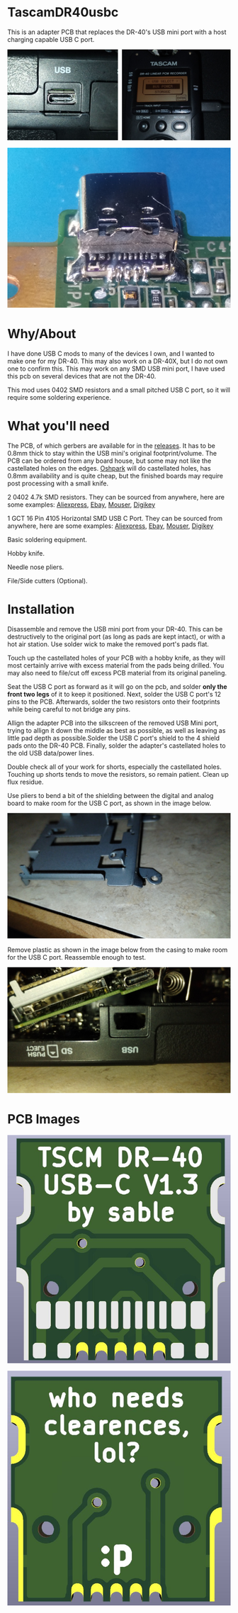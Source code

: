 # TascamDR40usbc

This is an adapter PCB that replaces the DR-40's USB mini port with a host charging capable USB C port.

![Installed mod](images/finished.png)

![Assembled mod](images/assembled.jpg)

# Why/About

I have done USB C mods to many of the devices I own, and I wanted to make one for my DR-40. This may also work on a DR-40X, but I do not own one to confirm this. This may work on any SMD USB mini port, I have used this pcb on several devices that are not the DR-40.

This mod uses 0402 SMD resistors and a small pitched USB C port, so it will require some soldering experience.

# What you'll need

The PCB, of which gerbers are available for in the [releases](https://github.com/circuitsable/TascamDR40usbc/releases/tag/gerbers). It has to be 0.8mm thick to stay within the USB mini's original footprint/volume. The PCB can be ordered from any board house, but some may not like the castellated holes on the edges. [Oshpark](https://oshpark.com/#services) will do castellated holes, has 0.8mm availability and is quite cheap, but the finished boards may require post processing with a small knife.

2 0402 4.7k SMD resistors. They can be sourced from anywhere, here are some examples: [Aliexpress](https://www.aliexpress.us/item/3256801250708458.html), [Ebay](https://www.ebay.com/itm/233161891164), [Mouser](https://www.mouser.com/ProductDetail/Vishay-Dale/CRCW04024K70FKED?qs=Jz%252BxJjKhzTxI08uguE%252B9mA%3D%3D), [Digikey](https://www.digikey.com/en/products/detail/yageo/RC0402FR-074K7L/2827563)

1 GCT 16 Pin 4105 Horizontal SMD USB C Port. They can be sourced from anywhere, here are some examples: [Aliexpress](https://www.aliexpress.us/item/3256806167232408.html), [Ebay](https://www.ebay.com/itm/165653029078), [Mouser](https://www.mouser.com/ProductDetail/GCT/USB4105-GF-A?qs=KUoIvG%2F9IlY%2FMLlBMpStpA%3D%3D), [Digikey](https://www.digikey.com/en/products/detail/gct/USB4105-GF-A/11198441)

Basic soldering equipment.

Hobby knife.

Needle nose pliers.

File/Side cutters (Optional).

# Installation

Disassemble and remove the USB mini port from your DR-40. This can be destructively to the original port (as long as pads are kept intact), or with a hot air station. Use solder wick to make the removed port's pads flat. 

Touch up the castellated holes of your PCB with a hobby knife, as they will most certainly arrive with excess material from the pads being drilled. You may also need to file/cut off excess PCB material from its original paneling. 

Seat the USB C port as forward as it will go on the pcb, and solder **only the front two legs** of it to keep it positioned. Next, solder the USB C port's 12 pins to the PCB. Afterwards, solder the two resistors onto their footprints while being careful to not bridge any pins. 

Allign the adapter PCB into the silkscreen of the removed USB Mini port, trying to allign it down the middle as best as possible, as well as leaving as little pad depth as possible.Solder the USB C port's shield to the 4 shield pads onto the DR-40 PCB. Finally, solder the adapter's castellated holes to the old USB data/power lines. 

Double check all of your work for shorts, especially the castellated holes. Touching up shorts tends to move the resistors, so remain patient. Clean up flux residue.

Use pliers to bend a bit of the shielding between the digital and analog board to make room for the USB C port, as shown in the image below.

![Bent shield](images/shield.jpg)
 
Remove plastic as shown in the image below from the casing to make room for the USB C port. Reassemble enough to test.

![Removed Plastic](images/casemod.jpg)

# PCB Images

![PCB Front](images/front.jpg)

![PCB Back](images/back.jpg)
